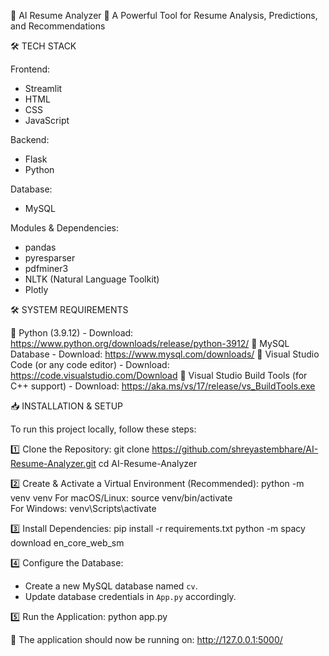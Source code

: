 🌴 AI Resume Analyzer 🌴
A Powerful Tool for Resume Analysis, Predictions, and Recommendations




🛠 TECH STACK

Frontend:
- Streamlit
- HTML
- CSS
- JavaScript

Backend:
- Flask
- Python

Database:
- MySQL

Modules & Dependencies:
- pandas
- pyresparser
- pdfminer3
- NLTK (Natural Language Toolkit)
- Plotly


🛠 SYSTEM REQUIREMENTS

🔹 Python (3.9.12) - Download: https://www.python.org/downloads/release/python-3912/
🔹 MySQL Database - Download: https://www.mysql.com/downloads/
🔹 Visual Studio Code (or any code editor) - Download: https://code.visualstudio.com/Download
🔹 Visual Studio Build Tools (for C++ support) - Download: https://aka.ms/vs/17/release/vs_BuildTools.exe


📥 INSTALLATION & SETUP

To run this project locally, follow these steps:

1️⃣ Clone the Repository:
   git clone https://github.com/shreyastembhare/AI-Resume-Analyzer.git
   cd AI-Resume-Analyzer

2️⃣ Create & Activate a Virtual Environment (Recommended):
   python -m venv venv
   For macOS/Linux: source venv/bin/activate  
   For Windows: venv\Scripts\activate  

3️⃣ Install Dependencies:
   pip install -r requirements.txt
   python -m spacy download en_core_web_sm

4️⃣ Configure the Database:
   - Create a new MySQL database named `cv`.
   - Update database credentials in `App.py` accordingly.

5️⃣ Run the Application:
   python app.py

🚀 The application should now be running on: http://127.0.0.1:5000/


